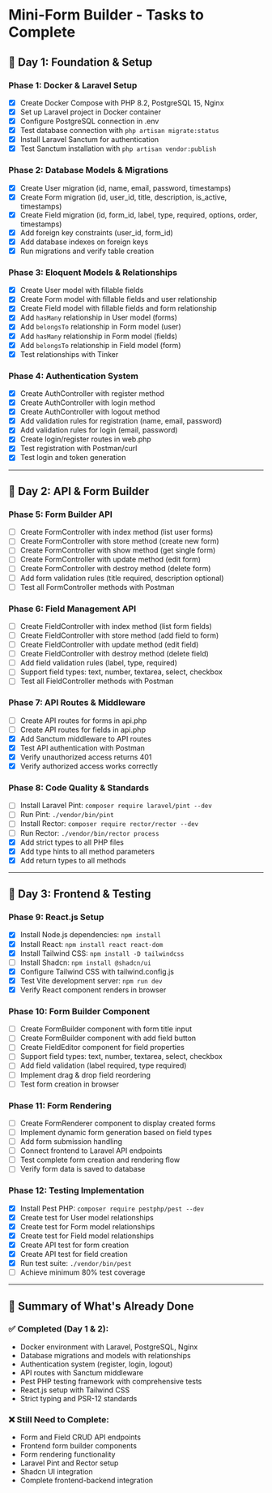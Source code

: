 # Mini-Form Builder - Tasks to Complete

## 📅 **Day 1: Foundation & Setup**

### **Phase 1: Docker & Laravel Setup**

- [x] Create Docker Compose with PHP 8.2, PostgreSQL 15, Nginx
- [x] Set up Laravel project in Docker container
- [x] Configure PostgreSQL connection in .env
- [x] Test database connection with `php artisan migrate:status`
- [x] Install Laravel Sanctum for authentication
- [x] Test Sanctum installation with `php artisan vendor:publish`

### **Phase 2: Database Models & Migrations**

- [x] Create User migration (id, name, email, password, timestamps)
- [x] Create Form migration (id, user_id, title, description, is_active, timestamps)
- [x] Create Field migration (id, form_id, label, type, required, options, order, timestamps)
- [x] Add foreign key constraints (user_id, form_id)
- [x] Add database indexes on foreign keys
- [x] Run migrations and verify table creation

### **Phase 3: Eloquent Models & Relationships**

- [x] Create User model with fillable fields
- [x] Create Form model with fillable fields and user relationship
- [x] Create Field model with fillable fields and form relationship
- [x] Add `hasMany` relationship in User model (forms)
- [x] Add `belongsTo` relationship in Form model (user)
- [x] Add `hasMany` relationship in Form model (fields)
- [x] Add `belongsTo` relationship in Field model (form)
- [x] Test relationships with Tinker

### **Phase 4: Authentication System**

- [x] Create AuthController with register method
- [x] Create AuthController with login method
- [x] Create AuthController with logout method
- [x] Add validation rules for registration (name, email, password)
- [x] Add validation rules for login (email, password)
- [x] Create login/register routes in web.php
- [x] Test registration with Postman/curl
- [x] Test login and token generation

---

## 📅 **Day 2: API & Form Builder**

### **Phase 5: Form Builder API**

- [ ] Create FormController with index method (list user forms)
- [ ] Create FormController with store method (create new form)
- [ ] Create FormController with show method (get single form)
- [ ] Create FormController with update method (edit form)
- [ ] Create FormController with destroy method (delete form)
- [ ] Add form validation rules (title required, description optional)
- [ ] Test all FormController methods with Postman

### **Phase 6: Field Management API**

- [ ] Create FieldController with index method (list form fields)
- [ ] Create FieldController with store method (add field to form)
- [ ] Create FieldController with update method (edit field)
- [ ] Create FieldController with destroy method (delete field)
- [ ] Add field validation rules (label, type, required)
- [ ] Support field types: text, number, textarea, select, checkbox
- [ ] Test all FieldController methods with Postman

### **Phase 7: API Routes & Middleware**

- [ ] Create API routes for forms in api.php
- [ ] Create API routes for fields in api.php
- [x] Add Sanctum middleware to API routes
- [x] Test API authentication with Postman
- [x] Verify unauthorized access returns 401
- [x] Verify authorized access works correctly

### **Phase 8: Code Quality & Standards**

- [ ] Install Laravel Pint: `composer require laravel/pint --dev`
- [ ] Run Pint: `./vendor/bin/pint`
- [ ] Install Rector: `composer require rector/rector --dev`
- [ ] Run Rector: `./vendor/bin/rector process`
- [x] Add strict types to all PHP files
- [x] Add type hints to all method parameters
- [x] Add return types to all methods

---

## 📅 **Day 3: Frontend & Testing**

### **Phase 9: React.js Setup**

- [x] Install Node.js dependencies: `npm install`
- [x] Install React: `npm install react react-dom`
- [x] Install Tailwind CSS: `npm install -D tailwindcss`
- [ ] Install Shadcn: `npm install @shadcn/ui`
- [x] Configure Tailwind CSS with tailwind.config.js
- [x] Test Vite development server: `npm run dev`
- [x] Verify React component renders in browser

### **Phase 10: Form Builder Component**

- [ ] Create FormBuilder component with form title input
- [ ] Create FormBuilder component with add field button
- [ ] Create FieldEditor component for field properties
- [ ] Support field types: text, number, textarea, select, checkbox
- [ ] Add field validation (label required, type required)
- [ ] Implement drag & drop field reordering
- [ ] Test form creation in browser

### **Phase 11: Form Rendering**

- [ ] Create FormRenderer component to display created forms
- [ ] Implement dynamic form generation based on field types
- [ ] Add form submission handling
- [ ] Connect frontend to Laravel API endpoints
- [ ] Test complete form creation and rendering flow
- [ ] Verify form data is saved to database

### **Phase 12: Testing Implementation**

- [x] Install Pest PHP: `composer require pestphp/pest --dev`
- [x] Create test for User model relationships
- [x] Create test for Form model relationships
- [x] Create test for Field model relationships
- [x] Create API test for form creation
- [x] Create API test for field creation
- [x] Run test suite: `./vendor/bin/pest`
- [ ] Achieve minimum 80% test coverage

---

## 🎯 **Summary of What's Already Done**

### **✅ Completed (Day 1 & 2):**

- Docker environment with Laravel, PostgreSQL, Nginx
- Database migrations and models with relationships
- Authentication system (register, login, logout)
- API routes with Sanctum middleware
- Pest PHP testing framework with comprehensive tests
- React.js setup with Tailwind CSS
- Strict typing and PSR-12 standards

### **❌ Still Need to Complete:**

- Form and Field CRUD API endpoints
- Frontend form builder components
- Form rendering functionality
- Laravel Pint and Rector setup
- Shadcn UI integration
- Complete frontend-backend integration
